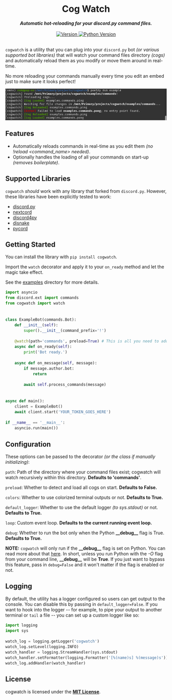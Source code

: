 <h1 align="center">Cog Watch</h1>
    
<div align="center">
  <strong><i>Automatic hot-reloading for your discord.py command files.</i></strong>
  <br />
  <br />
  
  <a href="https://pypi.org/project/cogwatch">
    <img
      src="https://img.shields.io/pypi/v/cogwatch?color=0073B7&label=Latest&style=for-the-badge"
      alt="Version" />
  </a>
  
  <a href="https://python.org">
    <img
      src="https://img.shields.io/pypi/pyversions/cogwatch?color=0073B7&style=for-the-badge"
      alt="Python Version" />
  </a>
</div>
<br />

`cogwatch` is a utility that you can plug into your `discord.py` bot *(or
various supported bot libraries)* that will watch your command files directory
*(cogs)* and automatically reload them as you modify or move them around in
real-time.

No more reloading your commands manually every time you edit an embed just to
make sure it looks perfect!

<img align="center" src="assets/example.png" alt=""> <br />

## Features

- Automatically reloads commands in real-time as you edit them *(no !reload
  <command_name> needed)*.
- Optionally handles the loading of all your commands on start-up *(removes
  boilerplate)*.

## Supported Libraries

`cogwatch` *should* work with any library that forked from `discord.py`.
However, these libraries have been explicitly tested to work:

- [discord.py](https://discordpy.readthedocs.io/en/stable/)
- [nextcord](https://docs.nextcord.dev/en/stable/)
- [discord4py](https://docs.discord4py.dev/en/developer/)
- [disnake](https://disnake.readthedocs.io/en/latest/)
- [pycord](https://docs.pycord.dev/en/stable/)

## Getting Started

You can install the library with `pip install cogwatch`.

Import the `watch` decorator and apply it to your `on_ready` method and let the
magic take effect.

See the [examples](/examples) directory for more details.

```python
import asyncio
from discord.ext import commands
from cogwatch import watch


class ExampleBot(commands.Bot):
    def __init__(self):
        super().__init__(command_prefix='!')

    @watch(path='commands', preload=True) # This is all you need to add.
    async def on_ready(self):
        print('Bot ready.')

    async def on_message(self, message):
        if message.author.bot:
            return

        await self.process_commands(message)


async def main():
    client = ExampleBot()
    await client.start('YOUR_TOKEN_GOES_HERE')

if __name__ == '__main__':
    asyncio.run(main())
```

## Configuration

These options can be passed to the decorator *(or the class if manually
initializing)*:

`path`: Path of the directory where your command files exist; cogwatch will
watch recursively within this directory. **Defaults to 'commands'**.

`preload`: Whether to detect and load all cogs on start. **Defaults to False.**

`colors`: Whether to use colorized terminal outputs or not. **Defaults to
True.**

`default_logger`: Whether to use the default logger *(to sys.stdout)* or not.
**Defaults to True.**

`loop`: Custom event loop. **Defaults to the current running event loop.**

`debug`: Whether to run the bot only when the Python **\_\_debug\_\_** flag is
True. **Defaults to True.**

**NOTE:** `cogwatch` will only run if the **\_\_debug\_\_** flag is set on
Python. You can read more about that
[here](https://docs.python.org/3/library/constants.html). In short, unless you
run Python with the *-O* flag from your command line, **\_\_debug\_\_** will be
**True**. If you just want to bypass this feature, pass in `debug=False` and it
won't matter if the flag is enabled or not.

## Logging

By default, the utility has a logger configured so users can get output to the
console. You can disable this by passing in `default_logger=False`. If you want
to hook into the logger -- for example, to pipe your output to another terminal
or `tail` a file -- you can set up a custom logger like so:

```python
import logging
import sys

watch_log = logging.getLogger('cogwatch')
watch_log.setLevel(logging.INFO)
watch_handler = logging.StreamHandler(sys.stdout)
watch_handler.setFormatter(logging.Formatter('[%(name)s] %(message)s'))
watch_log.addHandler(watch_handler)
```

## License

cogwatch is licensed under the **[MIT License](/LICENSE)**.
